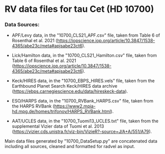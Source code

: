 # RV data files for tau Cet (HD 10700)

### Data Sources:
- APF/Levy data, in the "10700_CLS21_APF.csv" file, taken from Table 
6 of Rosenthal et al. 2021 
(https://iopscience.iop.org/article/10.3847/1538-4365/abe23c/meta#apjsabe23ct6).

- Lick/Hamilton data, in the "10700_CLS21_Hamilton.csv" file, taken from Table 
6 of Rosenthal et al. 2021 
(https://iopscience.iop.org/article/10.3847/1538-4365/abe23c/meta#apjsabe23ct6).

- Keck/HIRES data, in the 
"10700_EBPS_HIRES.vels" file, taken from the Earthbound Planet Search 
Keck/HIRES data archive 
(https://ebps.carnegiescience.edu/data/hireskeck-data).

- ESO/HARPS data, in the 
"10700_RVBank_HARPS.csv" file, taken from the HARPS RVBank 
(https://www2.mpia-hd.mpg.de/homes/trifonov/HARPS_RVBank.html).

- AAT/UCLES data, in the "10700_Tuomi13_UCLES.txt" file, taken from the 
supplemental Vizier data of Tuomi et al. 2013 
(https://vizier.cds.unistra.fr/viz-bin/VizieR?-source=J/A+A/551/A79).

Main data files generated by "10700_DataSetup.py" are concatenated data 
including all sources, cleaned and formatted for radvel as input.